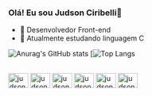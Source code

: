 ### Olá! Eu sou Judson Ciribelli👋

- 🔭 Desenvolvedor Front-end
- 🌱 Atualmente estudando linguagem C


![Anurag's GitHub stats](https://github-readme-stats.vercel.app/api?username=JudsonCiribelli&show_icons=true&theme=radical)
[![Top Langs](https://github-readme-stats.vercel.app/api/top-langs/?username=JudsonCiribelli&layout=compact)



<div style="display: inline_block"><br>
  <img align="center" alt="judson-HTML" height="30" width="40" img src="https://cdn.jsdelivr.net/gh/devicons/devicon/icons/html5/html5-original.svg" />
  <img align="center" alt="judson-CSS" height="30" width="40" img src="https://cdn.jsdelivr.net/gh/devicons/devicon/icons/css3/css3-original.svg" />        
  <img  align="center" alt="judson-SASS" height="30" width="40" img src="https://cdn.jsdelivr.net/gh/devicons/devicon/icons/sass/sass-original.svg" />          
  <img align="center" alt="judson-JS" height="30" width="40" img src="https://cdn.jsdelivr.net/gh/devicons/devicon/icons/javascript/javascript-original.svg" />
  <img align="center" alt="judson-C" height="30" width="40" img src="https://cdn.jsdelivr.net/gh/devicons/devicon/icons/c/c-original.svg" />
  <img align="center" alt="judson-GIT" height="30" width="40" img src="https://cdn.jsdelivr.net/gh/devicons/devicon/icons/git/git-original.svg" />          
</div>
          
